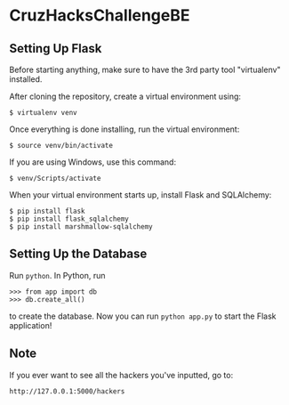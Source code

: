 # CruzHacksChallengeBE

## Setting Up Flask
Before starting anything, make sure to have the 3rd party tool "virtualenv" installed.

After cloning the repository, create a virtual environment using:
```
$ virtualenv venv
```
Once everything is done installing, run the virtual environment:
```
$ source venv/bin/activate
```
If you are using Windows, use this command:
```
$ venv/Scripts/activate
```
When your virtual environment starts up, install Flask and SQLAlchemy:
```
$ pip install flask
$ pip install flask_sqlalchemy
$ pip install marshmallow-sqlalchemy
```

## Setting Up the Database
Run `python`.
In Python, run 
```
>>> from app import db
>>> db.create_all()
```
to create the database.
Now you can run `python app.py` to start the Flask application!

## Note
If you ever want to see all the hackers you've inputted, go to:
```
http://127.0.0.1:5000/hackers
```
